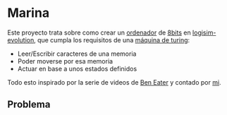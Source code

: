 # Marina 

Este proyecto trata sobre como crear un [ordenador](https://es.wikipedia.org/wiki/Computadora) de [8bits](https://en.wikipedia.org/wiki/8-bit_computing) en [logisim-evolution](https://github.com/logisim-evolution/logisim-evolution), que cumpla los requisitos  de una [máquina de turing](https://es.wikipedia.org/wiki/M%C3%A1quina_de_Turing):

* Leer/Escribir caracteres de una memoria
* Poder moverse por esa memoria
* Actuar en base a unos estados definidos

Todo esto inspirado por la serie de videos de [Ben Eater](https://www.youtube.com/watch?v=HyznrdDSSGM&list=PLowKtXNTBypGqImE405J2565dvjafglHU) y contado por [mi](https://twitter.com/F_de_Fornell).

## Problema

